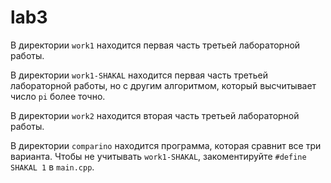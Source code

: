 # lab3

В директории `work1` находится первая часть третьей лабораторной работы.

В директории `work1-SHAKAL` находится первая часть третьей лабораторной работы, но с другим алгоритмом, который высчитывает число `pi` более точно.

В директории `work2` находится вторая часть третьей лабораторной работы.

В директории `comparino` находится программа, которая сравнит все три варианта. Чтобы не учитывать `work1-SHAKAL`, закоментируйте `#define SHAKAL 1` в `main.cpp`. 